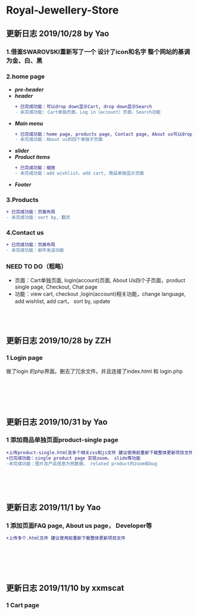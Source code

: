 # Royal-Jewellery-Store

## 更新日志 2019/10/28 by Yao
### 1.借鉴SWAROVSKI重新写了一个 设计了icon和名字 整个网站的基调为金、白、黑
### 2.home page
   - ***pre-header***
   - ***header***
      ```diff
      + 已完成功能：可以drop down显示Cart, drop down显示Search       
      - 未完成功能: Cart单独页面，Log in（account）页面，Search功能
      ```
   - ***Main menu***
      ```diff
      + 已完成功能：home page, products page, Contact page, About us可以drop down
      - 未完成功能：About us的四个单独子页面
      ```
   - ***slider***
   - ***Product items***
      ```diff
      + 已完成功能：缩放        
      - 未完成功能：add wishlist，add cart, 商品单独显示页面
      ```
   - ***Footer***
### 3.Products

   ```diff
   + 已完成功能：页面布局
   - 未完成功能：sort by, 翻页
   ```    
### 4.Contact us
   ```diff
   + 已完成功能：页面布局
   - 未完成功能：邮件发送功能
   ```
### NEED TO DO（粗略） 
   - 页面：Cart单独页面, login(account)页面, About Us四个子页面，product single page, Checkout, Chat page
   - 功能：view cart, checkout ,login(account)相关功能，change language, add wishlist, add cart， sort by, update
   <br><br><br><br>
   
## 更新日志 2019/10/28 by ZZH
   ### 1 Login page
   做了login 的php界面。删去了冗余文件。并且连接了index.html 和 login.php
   
   <br><br><br><br>
   
## 更新日志 2019/10/31 by Yao
   
   ### 1 添加商品单独页面product-single page
   ```diff
   +上传product-single.html及多个相关css和js文件 建议使用前重新下载整体更新项目文件
   +已完成功能：single product page 实现zoom， slide等功能
   -未完成功能：图片及产品信息为死数据， related product的zoom有bug
   ```
   <br><br><br>
   
## 更新日志 2019/11/1 by Yao
   
   ### 1 添加页面FAQ page, About us page， Developer等
   ```diff
   +上传多个.html文件 建议使用前重新下载整体更新项目文件
   ```
<br><br><br><br>
## 更新日志 2019/11/10 by xxmscat
   
   ### 1 Cart page
  
